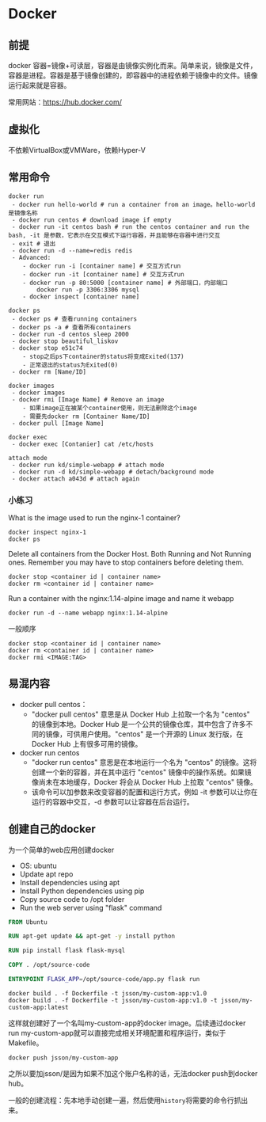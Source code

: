 # Docker

## 前提

docker 容器=镜像+可读层，容器是由镜像实例化而来。简单来说，镜像是文件，容器是进程。容器是基于镜像创建的，即容器中的进程依赖于镜像中的文件。镜像运行起来就是容器。

常用网站：https://hub.docker.com/

## 虚拟化
不依赖VirtualBox或VMWare，依赖Hyper-V

## 常用命令
```
docker run
 - docker run hello-world # run a container from an image。hello-world是镜像名称
 - docker run centos # download image if empty
 - docker run -it centos bash # run the centos container and run the bash, -it 是参数，它表示在交互模式下运行容器，并且能够在容器中进行交互
 - exit # 退出
 - docker run -d --name=redis redis
 - Advanced:
    - docker run -i [container name] # 交互方式run
    - docker run -it [container name] # 交互方式run
    - docker run -p 80:5000 [container name] # 外部端口，内部端口
        docker run -p 3306:3306 mysql
    - docker inspect [container name]

docker ps
 - docker ps # 查看running containers
 - docker ps -a # 查看所有containers
 - docker run -d centos sleep 2000
 - docker stop beautiful_liskov
 - docker stop e51c74
    - stop之后ps下container的status将变成Exited(137)
    - 正常退出的status为Exited(0)
 - docker rm [Name/ID]

docker images
 - docker images
 - docker rmi [Image Name] # Remove an image
    - 如果image正在被某个container使用，则无法删除这个image
    - 需要先docker rm [Container Name/ID]
 - docker pull [Image Name]

docker exec
 - docker exec [Contanier] cat /etc/hosts

attach mode
 - docker run kd/simple-webapp # attach mode
 - docker run -d kd/simple-webapp # detach/background mode
 - docker attach a043d # attach again
```

### 小练习
What is the image used to run the nginx-1 container?
```
docker inspect nginx-1
docker ps
```

Delete all containers from the Docker Host. Both Running and Not Running ones. Remember you may have to stop containers before deleting them.
```
docker stop <container id | container name>
docker rm <container id | container name>
```

Run a container with the nginx:1.14-alpine image and name it webapp
```
docker run -d --name webapp nginx:1.14-alpine
```

一般顺序
```
docker stop <container id | container name>
docker rm <container id | container name>
docker rmi <IMAGE:TAG>
```

## 易混内容

 - docker pull centos：
    - "docker pull centos" 意思是从 Docker Hub 上拉取一个名为 "centos" 的镜像到本地。Docker Hub 是一个公共的镜像仓库，其中包含了许多不同的镜像，可供用户使用。"centos" 是一个开源的 Linux 发行版，在 Docker Hub 上有很多可用的镜像。
 - docker run centos
    - "docker run centos" 意思是在本地运行一个名为 "centos" 的镜像。这将创建一个新的容器，并在其中运行 "centos" 镜像中的操作系统。如果镜像尚未在本地缓存，Docker 将会从 Docker Hub 上拉取 "centos" 镜像。
    - 该命令可以加参数来改变容器的配置和运行方式，例如 -it 参数可以让你在运行的容器中交互，-d 参数可以让容器在后台运行。


## 创建自己的docker
为一个简单的web应用创建docker

 - OS: ubuntu
 - Update apt repo
 - Install dependencies using apt
 - Install Python dependencies using pip
 - Copy source code to /opt folder
 - Run the web server using "flask" command

```dockerfile
FROM Ubuntu

RUN apt-get update && apt-get -y install python

RUN pip install flask flask-mysql

COPY . /opt/source-code

ENTRYPOINT FLASK_APP=/opt/source-code/app.py flask run
```

```
docker build . -f Dockerfile -t jsson/my-custom-app:v1.0
docker build . -f Dockerfile -t jsson/my-custom-app:v1.0 -t jsson/my-custom-app:latest
```

这样就创建好了一个名叫my-custom-app的docker image。后续通过docker run my-custom-app就可以直接完成相关环境配置和程序运行，类似于Makefile。

```
docker push jsson/my-custom-app
```
之所以要加jsson/是因为如果不加这个账户名称的话，无法docker push到docker hub。

一般的创建流程：先本地手动创建一遍，然后使用`history`将需要的命令行抓出来。
